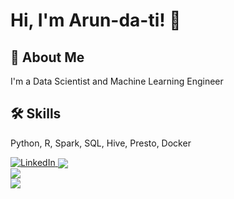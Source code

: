 
# Hi, I'm Arun-da-ti! 👋

  
## 🚀 About Me
I'm a Data Scientist and Machine Learning Engineer

  
## 🛠 Skills
Python, R, Spark, SQL, Hive, Presto, Docker
  
<a href="https://www.linkedin.com/in/asarkar1/">
  <img alt="LinkedIn" src="https://img.shields.io/badge/linkedin%20-%230077B5.svg?&style=for-the-badge&logo=linkedin&logoColor=white"/>
</a>


<a href="https://github.com/roxiomontes">
  <img align="center" src="https://github-readme-streak-stats.herokuapp.com/?user=sarkar1&theme=material-palenight" />
</a><br>
<a href="https://github.com/roxiomontes">
  <img align="center" src="https://github-readme-stats.vercel.app/api?username=sarkar1&show_icons=true&theme=material-palenight" />
</a><br>
<a href="https://github.com/roxiomontes">
  <img align="center" src="https://github-readme-stats.vercel.app/api/top-langs/?username=sarkar1&layout=compact&theme=material-palenight" />
</a><br>
